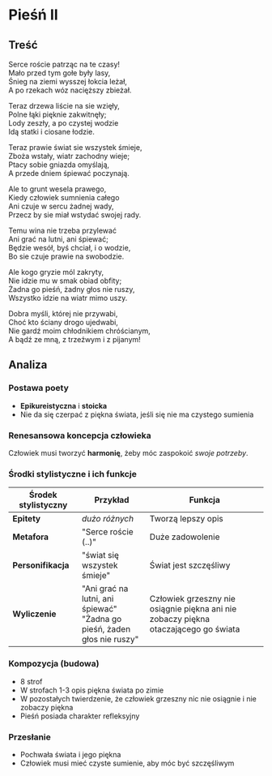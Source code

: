 # Pieśń II

## Treść

Serce roście patrząc na te czasy!\
Mało przed tym gołe były lasy,\
Śnieg na ziemi wysszej łokcia leżał,\
A po rzekach wóz nacięższy zbieżał.

Teraz drzewa liście na sie wzięły,\
Polne łąki pięknie zakwitnęły;\
Lody zeszły, a po czystej wodzie\
Idą statki i ciosane łodzie.

Teraz prawie świat sie wszystek śmieje,\
Zboża wstały, wiatr zachodny wieje;\
Ptacy sobie gniazda omyślają,\
A przede dniem śpiewać poczynają.

Ale to grunt wesela prawego,\
Kiedy człowiek sumnienia całego\
Ani czuje w sercu żadnej wady,\
Przecz by sie miał wstydać swojej rady.

Temu wina nie trzeba przylewać\
Ani grać na lutni, ani śpiewać;\
Będzie wesół, byś chciał, i o wodzie,\
Bo sie czuje prawie na swobodzie.

Ale kogo gryzie mól zakryty,\
Nie idzie mu w smak obiad obfity;\
Żadna go pieśń, żadny głos nie ruszy,\
Wszystko idzie na wiatr mimo uszy.

Dobra myśli, której nie przywabi,\
Choć kto ściany drogo ujedwabi,\
Nie gardź moim chłodnikiem chróścianym,\
A bądź ze mną, z trzeźwym i z pijanym!

## Analiza

### Postawa poety

- **Epikureistyczna** i **stoicka**
- Nie da się czerpać z piękna świata, jeśli się nie ma czystego sumienia

### Renesansowa koncepcja człowieka

Człowiek musi tworzyć **harmonię**, żeby móc zaspokoić *swoje potrzeby*.

### Środki stylistyczne  i ich funkcje

| Środek stylistyczny | Przykład                                                                   | Funkcja                                                                             |
| ------------------- | -------------------------------------------------------------------------- | ----------------------------------------------------------------------------------- |
| **Epitety**         | *dużo różnych*                                                             | Tworzą lepszy opis                                                                  |
| **Metafora**        | "Serce roście (..)"                                                        | Duże zadowolenie                                                                    |
| **Personifikacja**  | "świat się wszystek śmieje"                                                | Świat jest szczęśliwy                                                               |
| **Wyliczenie**      | "Ani grać na lutni, ani śpiewać"<br>"Żadna go pieśń, żaden głos nie ruszy" | Człowiek grzeszny nie osiągnie piękna ani nie zobaczy piękna otaczającego go świata |

### Kompozycja (budowa)

- 8 strof
- W strofach 1-3 opis piękna świata po zimie
- W pozostałych twierdzenie, że człowiek grzeszny nic nie osiągnie i nie zobaczy piękna
- Pieśń posiada charakter refleksyjny

### Przesłanie

- Pochwała świata i jego piękna
- Człowiek musi mieć czyste sumienie, aby móc być szczęśliwym
